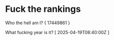 # Fuck the rankings

Who the hell am I?
{ 17449861 }

What fucking year is it?
[ 2025-04-19T08:40:00Z ]
